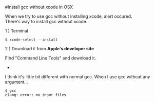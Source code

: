 #Install gcc without xcode in OSX

When we try to use gcc without installing xcode, alert occured.  
There's way to install gcc without xcode.

1 ) Terminal

    $ xcode-select --install
    
2 ) Download it from **Apple's developer site**

Find "Command Line Tools" and download it.

-

I think it's little bit different with normal gcc. 
When I use gcc without any argument...

	$ gcc
	clang: error: no input files


